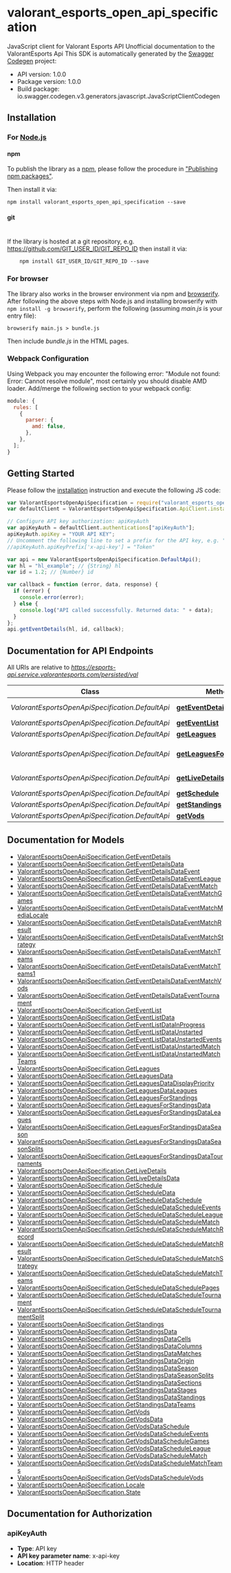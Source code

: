 # valorant_esports_open_api_specification

JavaScript client for Valorant Esports API
Unofficial documentation to the ValorantEsports Api
This SDK is automatically generated by the [Swagger Codegen](https://github.com/swagger-api/swagger-codegen) project:

- API version: 1.0.0
- Package version: 1.0.0
- Build package: io.swagger.codegen.v3.generators.javascript.JavaScriptClientCodegen

## Installation

### For [Node.js](https://nodejs.org/)

#### npm

To publish the library as a [npm](https://www.npmjs.com/),
please follow the procedure in ["Publishing npm packages"](https://docs.npmjs.com/getting-started/publishing-npm-packages).

Then install it via:

```shell
npm install valorant_esports_open_api_specification --save
```

#### git

#

If the library is hosted at a git repository, e.g.
https://github.com/GIT_USER_ID/GIT_REPO_ID
then install it via:

```shell
    npm install GIT_USER_ID/GIT_REPO_ID --save
```

### For browser

The library also works in the browser environment via npm and [browserify](http://browserify.org/). After following
the above steps with Node.js and installing browserify with `npm install -g browserify`,
perform the following (assuming _main.js_ is your entry file):

```shell
browserify main.js > bundle.js
```

Then include _bundle.js_ in the HTML pages.

### Webpack Configuration

Using Webpack you may encounter the following error: "Module not found: Error:
Cannot resolve module", most certainly you should disable AMD loader. Add/merge
the following section to your webpack config:

```javascript
module: {
  rules: [
    {
      parser: {
        amd: false,
      },
    },
  ];
}
```

## Getting Started

Please follow the [installation](#installation) instruction and execute the following JS code:

```javascript
var ValorantEsportsOpenApiSpecification = require("valorant_esports_open_api_specification");
var defaultClient = ValorantEsportsOpenApiSpecification.ApiClient.instance;

// Configure API key authorization: apiKeyAuth
var apiKeyAuth = defaultClient.authentications["apiKeyAuth"];
apiKeyAuth.apiKey = "YOUR API KEY";
// Uncomment the following line to set a prefix for the API key, e.g. "Token" (defaults to null)
//apiKeyAuth.apiKeyPrefix['x-api-key'] = "Token"

var api = new ValorantEsportsOpenApiSpecification.DefaultApi();
var hl = "hl_example"; // {String} hl
var id = 1.2; // {Number} id

var callback = function (error, data, response) {
  if (error) {
    console.error(error);
  } else {
    console.log("API called successfully. Returned data: " + data);
  }
};
api.getEventDetails(hl, id, callback);
```

## Documentation for API Endpoints

All URIs are relative to *https://esports-api.service.valorantesports.com/persisted/val*

| Class                                            | Method                                                                  | HTTP request                    | Description                       |
| ------------------------------------------------ | ----------------------------------------------------------------------- | ------------------------------- | --------------------------------- |
| _ValorantEsportsOpenApiSpecification.DefaultApi_ | [**getEventDetails**](docs/DefaultApi.md#getEventDetails)               | **GET** /getEventDetails        | Get getEventDetails record        |
| _ValorantEsportsOpenApiSpecification.DefaultApi_ | [**getEventList**](docs/DefaultApi.md#getEventList)                     | **GET** /getEventList           | Get getEventList record           |
| _ValorantEsportsOpenApiSpecification.DefaultApi_ | [**getLeagues**](docs/DefaultApi.md#getLeagues)                         | **GET** /getLeagues             | Get getLeagues record             |
| _ValorantEsportsOpenApiSpecification.DefaultApi_ | [**getLeaguesForStandings**](docs/DefaultApi.md#getLeaguesForStandings) | **GET** /getLeaguesForStandings | Get getLeaguesForStandings record |
| _ValorantEsportsOpenApiSpecification.DefaultApi_ | [**getLiveDetails**](docs/DefaultApi.md#getLiveDetails)                 | **GET** /getLiveDetails         | Get getLiveDetails record         |
| _ValorantEsportsOpenApiSpecification.DefaultApi_ | [**getSchedule**](docs/DefaultApi.md#getSchedule)                       | **GET** /getSchedule            | Get getSchedule record            |
| _ValorantEsportsOpenApiSpecification.DefaultApi_ | [**getStandings**](docs/DefaultApi.md#getStandings)                     | **GET** /getStandings           | Get getStandings record           |
| _ValorantEsportsOpenApiSpecification.DefaultApi_ | [**getVods**](docs/DefaultApi.md#getVods)                               | **GET** /getVods                | Get getVods record                |

## Documentation for Models

- [ValorantEsportsOpenApiSpecification.GetEventDetails](docs/GetEventDetails.md)
- [ValorantEsportsOpenApiSpecification.GetEventDetailsData](docs/GetEventDetailsData.md)
- [ValorantEsportsOpenApiSpecification.GetEventDetailsDataEvent](docs/GetEventDetailsDataEvent.md)
- [ValorantEsportsOpenApiSpecification.GetEventDetailsDataEventLeague](docs/GetEventDetailsDataEventLeague.md)
- [ValorantEsportsOpenApiSpecification.GetEventDetailsDataEventMatch](docs/GetEventDetailsDataEventMatch.md)
- [ValorantEsportsOpenApiSpecification.GetEventDetailsDataEventMatchGames](docs/GetEventDetailsDataEventMatchGames.md)
- [ValorantEsportsOpenApiSpecification.GetEventDetailsDataEventMatchMediaLocale](docs/GetEventDetailsDataEventMatchMediaLocale.md)
- [ValorantEsportsOpenApiSpecification.GetEventDetailsDataEventMatchResult](docs/GetEventDetailsDataEventMatchResult.md)
- [ValorantEsportsOpenApiSpecification.GetEventDetailsDataEventMatchStrategy](docs/GetEventDetailsDataEventMatchStrategy.md)
- [ValorantEsportsOpenApiSpecification.GetEventDetailsDataEventMatchTeams](docs/GetEventDetailsDataEventMatchTeams.md)
- [ValorantEsportsOpenApiSpecification.GetEventDetailsDataEventMatchTeams1](docs/GetEventDetailsDataEventMatchTeams1.md)
- [ValorantEsportsOpenApiSpecification.GetEventDetailsDataEventMatchVods](docs/GetEventDetailsDataEventMatchVods.md)
- [ValorantEsportsOpenApiSpecification.GetEventDetailsDataEventTournament](docs/GetEventDetailsDataEventTournament.md)
- [ValorantEsportsOpenApiSpecification.GetEventList](docs/GetEventList.md)
- [ValorantEsportsOpenApiSpecification.GetEventListData](docs/GetEventListData.md)
- [ValorantEsportsOpenApiSpecification.GetEventListDataInProgress](docs/GetEventListDataInProgress.md)
- [ValorantEsportsOpenApiSpecification.GetEventListDataUnstarted](docs/GetEventListDataUnstarted.md)
- [ValorantEsportsOpenApiSpecification.GetEventListDataUnstartedEvents](docs/GetEventListDataUnstartedEvents.md)
- [ValorantEsportsOpenApiSpecification.GetEventListDataUnstartedMatch](docs/GetEventListDataUnstartedMatch.md)
- [ValorantEsportsOpenApiSpecification.GetEventListDataUnstartedMatchTeams](docs/GetEventListDataUnstartedMatchTeams.md)
- [ValorantEsportsOpenApiSpecification.GetLeagues](docs/GetLeagues.md)
- [ValorantEsportsOpenApiSpecification.GetLeaguesData](docs/GetLeaguesData.md)
- [ValorantEsportsOpenApiSpecification.GetLeaguesDataDisplayPriority](docs/GetLeaguesDataDisplayPriority.md)
- [ValorantEsportsOpenApiSpecification.GetLeaguesDataLeagues](docs/GetLeaguesDataLeagues.md)
- [ValorantEsportsOpenApiSpecification.GetLeaguesForStandings](docs/GetLeaguesForStandings.md)
- [ValorantEsportsOpenApiSpecification.GetLeaguesForStandingsData](docs/GetLeaguesForStandingsData.md)
- [ValorantEsportsOpenApiSpecification.GetLeaguesForStandingsDataLeagues](docs/GetLeaguesForStandingsDataLeagues.md)
- [ValorantEsportsOpenApiSpecification.GetLeaguesForStandingsDataSeason](docs/GetLeaguesForStandingsDataSeason.md)
- [ValorantEsportsOpenApiSpecification.GetLeaguesForStandingsDataSeasonSplits](docs/GetLeaguesForStandingsDataSeasonSplits.md)
- [ValorantEsportsOpenApiSpecification.GetLeaguesForStandingsDataTournaments](docs/GetLeaguesForStandingsDataTournaments.md)
- [ValorantEsportsOpenApiSpecification.GetLiveDetails](docs/GetLiveDetails.md)
- [ValorantEsportsOpenApiSpecification.GetLiveDetailsData](docs/GetLiveDetailsData.md)
- [ValorantEsportsOpenApiSpecification.GetSchedule](docs/GetSchedule.md)
- [ValorantEsportsOpenApiSpecification.GetScheduleData](docs/GetScheduleData.md)
- [ValorantEsportsOpenApiSpecification.GetScheduleDataSchedule](docs/GetScheduleDataSchedule.md)
- [ValorantEsportsOpenApiSpecification.GetScheduleDataScheduleEvents](docs/GetScheduleDataScheduleEvents.md)
- [ValorantEsportsOpenApiSpecification.GetScheduleDataScheduleLeague](docs/GetScheduleDataScheduleLeague.md)
- [ValorantEsportsOpenApiSpecification.GetScheduleDataScheduleMatch](docs/GetScheduleDataScheduleMatch.md)
- [ValorantEsportsOpenApiSpecification.GetScheduleDataScheduleMatchRecord](docs/GetScheduleDataScheduleMatchRecord.md)
- [ValorantEsportsOpenApiSpecification.GetScheduleDataScheduleMatchResult](docs/GetScheduleDataScheduleMatchResult.md)
- [ValorantEsportsOpenApiSpecification.GetScheduleDataScheduleMatchStrategy](docs/GetScheduleDataScheduleMatchStrategy.md)
- [ValorantEsportsOpenApiSpecification.GetScheduleDataScheduleMatchTeams](docs/GetScheduleDataScheduleMatchTeams.md)
- [ValorantEsportsOpenApiSpecification.GetScheduleDataSchedulePages](docs/GetScheduleDataSchedulePages.md)
- [ValorantEsportsOpenApiSpecification.GetScheduleDataScheduleTournament](docs/GetScheduleDataScheduleTournament.md)
- [ValorantEsportsOpenApiSpecification.GetScheduleDataScheduleTournamentSplit](docs/GetScheduleDataScheduleTournamentSplit.md)
- [ValorantEsportsOpenApiSpecification.GetStandings](docs/GetStandings.md)
- [ValorantEsportsOpenApiSpecification.GetStandingsData](docs/GetStandingsData.md)
- [ValorantEsportsOpenApiSpecification.GetStandingsDataCells](docs/GetStandingsDataCells.md)
- [ValorantEsportsOpenApiSpecification.GetStandingsDataColumns](docs/GetStandingsDataColumns.md)
- [ValorantEsportsOpenApiSpecification.GetStandingsDataMatches](docs/GetStandingsDataMatches.md)
- [ValorantEsportsOpenApiSpecification.GetStandingsDataOrigin](docs/GetStandingsDataOrigin.md)
- [ValorantEsportsOpenApiSpecification.GetStandingsDataSeason](docs/GetStandingsDataSeason.md)
- [ValorantEsportsOpenApiSpecification.GetStandingsDataSeasonSplits](docs/GetStandingsDataSeasonSplits.md)
- [ValorantEsportsOpenApiSpecification.GetStandingsDataSections](docs/GetStandingsDataSections.md)
- [ValorantEsportsOpenApiSpecification.GetStandingsDataStages](docs/GetStandingsDataStages.md)
- [ValorantEsportsOpenApiSpecification.GetStandingsDataStandings](docs/GetStandingsDataStandings.md)
- [ValorantEsportsOpenApiSpecification.GetStandingsDataTeams](docs/GetStandingsDataTeams.md)
- [ValorantEsportsOpenApiSpecification.GetVods](docs/GetVods.md)
- [ValorantEsportsOpenApiSpecification.GetVodsData](docs/GetVodsData.md)
- [ValorantEsportsOpenApiSpecification.GetVodsDataSchedule](docs/GetVodsDataSchedule.md)
- [ValorantEsportsOpenApiSpecification.GetVodsDataScheduleEvents](docs/GetVodsDataScheduleEvents.md)
- [ValorantEsportsOpenApiSpecification.GetVodsDataScheduleGames](docs/GetVodsDataScheduleGames.md)
- [ValorantEsportsOpenApiSpecification.GetVodsDataScheduleLeague](docs/GetVodsDataScheduleLeague.md)
- [ValorantEsportsOpenApiSpecification.GetVodsDataScheduleMatch](docs/GetVodsDataScheduleMatch.md)
- [ValorantEsportsOpenApiSpecification.GetVodsDataScheduleMatchTeams](docs/GetVodsDataScheduleMatchTeams.md)
- [ValorantEsportsOpenApiSpecification.GetVodsDataScheduleVods](docs/GetVodsDataScheduleVods.md)
- [ValorantEsportsOpenApiSpecification.Locale](docs/Locale.md)
- [ValorantEsportsOpenApiSpecification.State](docs/State.md)

## Documentation for Authorization

### apiKeyAuth

- **Type**: API key
- **API key parameter name**: x-api-key
- **Location**: HTTP header
